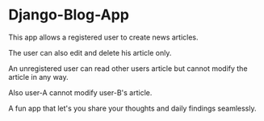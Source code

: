 # Django-Blog-App
This app allows a registered user to create news articles.

The user can also edit and delete his article only.

An unregistered user can read other users article but cannot modify the article in any way.

Also user-A cannot modify user-B's article.

A fun app that let's you share your thoughts and daily findings seamlessly.
